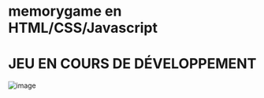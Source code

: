 # memorygame en HTML/CSS/Javascript
# JEU EN COURS DE DÉVELOPPEMENT

![image](https://i.imgur.com/vvdtK05.png "Image")

